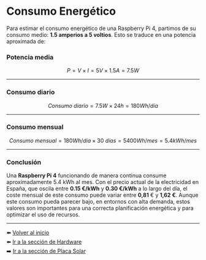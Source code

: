 # Consumo Energético

Para estimar el consumo energético de una Raspberry Pi 4, partimos de su consumo medio: **1.5 amperios a 5 voltios**. Esto se traduce en una potencia aproximada de:

### Potencia media

$$
P = V \times I = 5V \times 1.5A = 7.5W
$$

---

### Consumo diario

$$
Consumo\ diario = 7.5W \times 24h = 180Wh/día
$$

---

### Consumo mensual

$$
Consumo\ mensual = 180Wh/día \times 30\ días = 5400Wh/mes = 5.4kWh/mes
$$

---
### Conclusión

Una **Raspberry Pi 4** funcionando de manera continua consume aproximadamente 5.4 kWh al mes. Con el precio actual de la electricidad en España, que oscila entre **0.15 €/kWh** y **0.30 €/kWh** a lo largo del día, el coste mensual de este consumo puede variar entre **0,81** € y **1,62 €**. Aunque este consumo pueda parecer bajo, en entornos con alta demanda, estos valores son importantes para una correcta planificación energética y para optimizar el uso de recursos.

---

⬅️ [Volver al inicio](README.md)  
⬅️ [Ir a la sección de Hardware](componentes.md)  
➡️ [Ir a la sección de Placa Solar](placaSolar.md)
